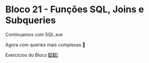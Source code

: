 # Bloco 21 - Funções SQL, Joins e Subqueries

Continuamos com SQL :back::end:

Agora com queries mais complexas :school:

Exercícios do Bloco :two::one:
